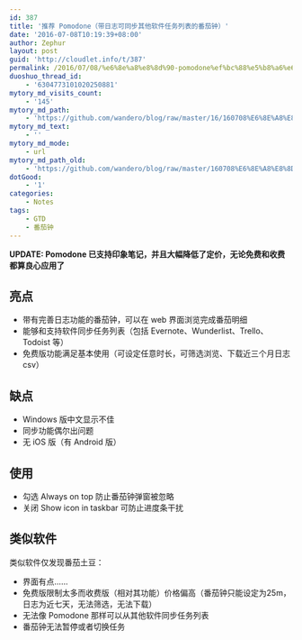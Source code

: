 ```yaml
---
id: 387
title: '推荐 Pomodone（带日志可同步其他软件任务列表的番茄钟）'
date: '2016-07-08T10:19:39+08:00'
author: Zephur
layout: post
guid: 'http://cloudlet.info/t/387'
permalink: /2016/07/08/%e6%8e%a8%e8%8d%90-pomodone%ef%bc%88%e5%b8%a6%e6%97%a5%e5%bf%97%e5%8f%af%e5%90%8c%e6%ad%a5%e5%85%b6%e4%bb%96%e8%bd%af%e4%bb%b6%e4%bb%bb%e5%8a%a1%e5%88%97%e8%a1%a8%e7%9a%84%e7%95%aa%e8%8c%84%e9%92%9f/
duoshuo_thread_id:
    - '6304773101020250881'
mytory_md_visits_count:
    - '145'
mytory_md_path:
    - 'https://github.com/wandero/blog/raw/master/16/160708%E6%8E%A8%E8%8D%90%20Pomodone%EF%BC%88%E5%B8%A6%E6%97%A5%E5%BF%97%E5%8F%AF%E5%90%8C%E6%AD%A5%E5%85%B6%E4%BB%96%E8%BD%AF%E4%BB%B6%E4%BB%BB%E5%8A%A1%E5%88%97%E8%A1%A8%E7%9A%84%E7%95%AA%E8%8C%84%E9%92%9F%EF%BC%89.md'
mytory_md_text:
    - ''
mytory_md_mode:
    - url
mytory_md_path_old:
    - 'https://github.com/wandero/blog/raw/master/160708%E6%8E%A8%E8%8D%90%20Pomodone%EF%BC%88%E5%B8%A6%E6%97%A5%E5%BF%97%E5%8F%AF%E5%90%8C%E6%AD%A5%E5%85%B6%E4%BB%96%E8%BD%AF%E4%BB%B6%E4%BB%BB%E5%8A%A1%E5%88%97%E8%A1%A8%E7%9A%84%E7%95%AA%E8%8C%84%E9%92%9F%EF%BC%89.md'
dotGood:
    - '1'
categories:
    - Notes
tags:
    - GTD
    - 番茄钟
---
```


**UPDATE: Pomodone 已支持印象笔记，并且大幅降低了定价，无论免费和收费都算良心应用了**

## 亮点

- 带有完善日志功能的番茄钟，可以在 web 界面浏览完成番茄明细
- 能够和支持软件同步任务列表（包括 Evernote、Wunderlist、Trello、Todoist 等）
- 免费版功能满足基本使用（可设定任意时长，可筛选浏览、下载近三个月日志 csv）

<!-- more -->

## 缺点

- Windows 版中文显示不佳
- 同步功能偶尔出问题
- 无 iOS 版（有 Android 版）

## 使用

- 勾选 Always on top 防止番茄钟弹窗被忽略
- 关闭 Show icon in taskbar 可防止进度条干扰

## 类似软件

类似软件仅发现番茄土豆：

- 界面有点……
- 免费版限制太多而收费版（相对其功能）价格偏高（番茄钟只能设定为25m，日志为近七天，无法筛选，无法下载）
- 无法像 Pomodone 那样可以从其他软件同步任务列表
- 番茄钟无法暂停或者切换任务